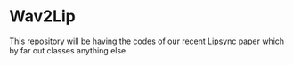 # Wav2Lip
This repository will be having the codes of our recent Lipsync paper which by far out classes anything else
